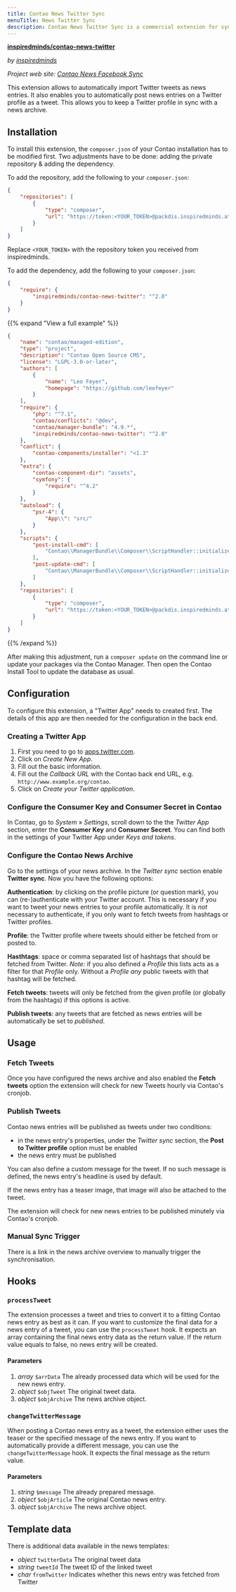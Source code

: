 ```yaml
---
title: Contao News Twitter Sync
menuTitle: News Twitter Sync
description: Contao News Twitter Sync is a commercial extension for synchronisation of Twitter tweets with a news archive.
---
```


**[inspiredminds/contao-news-twitter](https://extensions.contao.org/?p=inspiredminds%2Fcontao-news-twitter)**

_by [inspiredminds](https://www.inspiredminds.at/)_

_Project web site: [Contao News Facebook Sync](https://www.inspiredminds.at/contao-news-twitter)_

This extension allows to automatically import Twitter tweets as news entries. It 
also enables you to automatically post news entries on a Twitter profile as a tweet. 
This allows you to keep a Twitter profile in sync with a news archive.


## Installation

To install this extension, the `composer.json` of your Contao installation has to 
be modified first. Two adjustments have to be done: adding the private repository 
& adding the dependency. 

To add the repository, add the following to your `composer.json`:

```json
{
    "repositories": [
        {
            "type": "composer",
            "url": "https://token:<YOUR_TOKEN>@packdis.inspiredminds.at/r"
        }
    ]
}
```

Replace `<YOUR_TOKEN>` with the repository token you received from inspiredminds.

To add the dependency, add the following to your `composer.json`:

```json
{
    "require": {
        "inspiredminds/contao-news-twitter": "^2.0"
    }
}
```

{{% expand "View a full example" %}}
```json
{
    "name": "contao/managed-edition",
    "type": "project",
    "description": "Contao Open Source CMS",
    "license": "LGPL-3.0-or-later",
    "authors": [
        {
            "name": "Leo Feyer",
            "homepage": "https://github.com/leofeyer"
        }
    ],
    "require": {
        "php": "^7.1",
        "contao/conflicts": "@dev",
        "contao/manager-bundle": "4.9.*",
        "inspiredminds/contao-news-twitter": "^2.0"
    },
    "conflict": {
        "contao-components/installer": "<1.3"
    },
    "extra": {
        "contao-component-dir": "assets",
        "symfony": {
            "require": "^4.2"
        }
    },
    "autoload": {
        "psr-4": {
            "App\\": "src/"
        }
    },
    "scripts": {
        "post-install-cmd": [
            "Contao\\ManagerBundle\\Composer\\ScriptHandler::initializeApplication"
        ],
        "post-update-cmd": [
            "Contao\\ManagerBundle\\Composer\\ScriptHandler::initializeApplication"
        ]
    },
    "repositories": [
        {
            "type": "composer",
            "url": "https://token:<YOUR_TOKEN>@packdis.inspiredminds.at/r"
        }
    ]
}
```
{{% /expand %}}

After making this adjustment, run a `composer update` on the command line or update 
your packages via the Contao Manager. Then open the Contao Install Tool to update the database as usual.


## Configuration

To configure this extension, a "Twitter App" needs to created first. The details 
of this app are then needed for the configuration in the back end.


### Creating a Twitter App

1. First you need to go to [apps.twitter.com](https://apps.twitter.com/).
2. Click on _Create New App_.
3. Fill out the basic information.
4. Fill out the _Callback URL_ with the Contao back end URL, e.g. `http://www.example.org/contao`.
5. Click on _Create your Twitter application_.


### Configure the Consumer Key and Consumer Secret in Contao

In Contao, go to _System_ » _Settings_, scroll down to the the _Twitter App_ section, 
enter the __Consumer Key__ and __Consumer Secret__. You can find both in the settings
of your Twitter App under _Keys and tokens_.


### Configure the Contao News Archive

Go to the settings of your news archive. In the _Twitter sync_ section enable __Twitter sync__. 
Now you have the following options:

__Authentication__: by clicking on the profile picture (or question mark), you can 
(re-)authenticate with your Twitter account. This is necessary if you want to tweet 
your news entries to your profile automatically. It is _not_ necessary to authenticate, 
if you only want to fetch tweets from hashtags or Twitter profiles.

__Profile__: the Twitter profile where tweets should either be fetched from or posted 
to.

__Hasthtags__: space or comma separated list of hashtags that should be fetched 
from Twitter. _Note:_ if you also defined a _Profile_ this lists acts as a filter 
for that _Profile_ only. Without a _Profile_ _any_ public tweets with that hashtag 
will be fetched.

__Fetch tweets__: tweets will only be fetched from the given profile (or globally 
from the hashtags) if this options is active.

__Publish tweets__: any tweets that are fetched as news entries will be automatically 
be set to _published_.


## Usage

### Fetch Tweets

Once you have configured the news archive and also enabled the __Fetch tweets__ 
option the extension will check for new Tweets hourly via Contao's cronjob.

### Publish Tweets

Contao news entries will be published as tweets under two conditions:

- in the news entry's properties, under the _Twitter sync_ section, the __Post to Twitter profile__ 
  option must be enabled
- the news entry must be published

You can also define a custom message for the tweet. If no such message is defined, 
the news entry's headline is used by default.

If the news entry has a teaser image, that image will also be attached to the tweet.

The extension will check for new news entries to be published minutely via Contao's 
cronjob.

### Manual Sync Trigger

There is a link in the news archive overview to manually trigger the synchronisation.


## Hooks

### `processTweet`

The extension processes a tweet and tries to convert it to a fitting Contao news 
entry as best as it can. If you want to customize the final data for a news entry 
of a tweet, you can use the `processTweet` hook. It expects an array containing 
the final news entry data as the return value. If the return value equals to false, 
no news entry will be created.

#### Parameters

1. _array_ `$arrData` The already processed data which will be used for the new 
   news entry.
2. _object_ `$objTweet` The original tweet data.
3. _object_ `$objArchive` The news archive object.

### `changeTwitterMessage`

When posting a Contao news entry as a tweet, the extension either uses the teaser 
or the specified message of the news entry. If you want to automatically provide 
a different message, you can use the `changeTwitterMessage` hook. It expects the final message as the return value.

#### Parameters

1. _string_ `$message` The already prepared message.
2. _object_ `$objArticle` The original Contao news entry.
3. _object_ `$objArchive` The news archive object.


## Template data

There is additional data available in the news templates:

- _object_ `twitterData` The original tweet data
- _string_ `tweetId` The tweet ID of the linked tweet
- _char_ `fromTwitter` Indicates whether this news entry was fetched from Twitter
